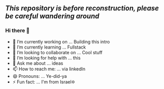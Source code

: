 
## *This repository is before reconstruction, please be careful wandering around*
### Hi there 👋

<!--
**didinewlander/didinewlander** is a ✨ _special_ ✨ repository because its `README.md` (this file) appears on your GitHub profile.

Here are some ideas to get you started:
-->

- 🔭 I’m currently working on ... Building this intro
- 🌱 I’m currently learning ... Fullstack
- 👯 I’m looking to collaborate on ... Cool stuff
- 🤔 I’m looking for help with ... this
- 💬 Ask me about ... ideas
- 📫 How to reach me: ... via linkedIn
- 😄 Pronouns: ... Ye-did-ya
- ⚡ Fun fact: ... I'm from Israel✡

